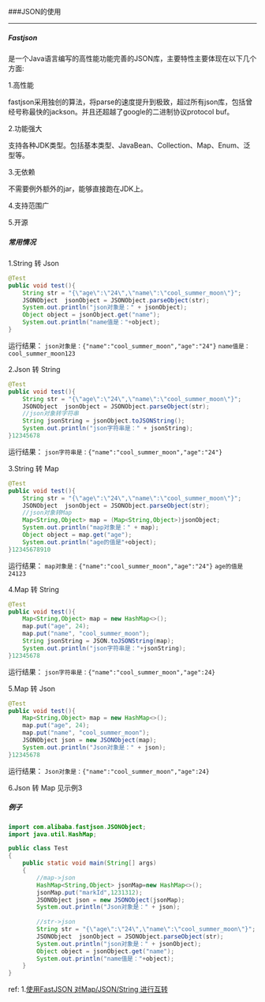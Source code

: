 ###JSON的使用

***

##### Fastjson

是一个Java语言编写的高性能功能完善的JSON库，主要特性主要体现在以下几个方面:

1.高性能

fastjson采用独创的算法，将parse的速度提升到极致，超过所有json库，包括曾经号称最快的jackson。并且还超越了google的二进制协议protocol buf。

2.功能强大

支持各种JDK类型。包括基本类型、JavaBean、Collection、Map、Enum、泛型等。

3.无依赖

不需要例外额外的jar，能够直接跑在JDK上。

4.支持范围广

5.开源



##### 常用情况

1.String 转 Json
```java
@Test
public void test(){
    String str = "{\"age\":\"24\",\"name\":\"cool_summer_moon\"}";  
    JSONObject  jsonObject = JSONObject.parseObject(str);
    System.out.println("json对象是：" + jsonObject);
    Object object = jsonObject.get("name");
    System.out.println("name值是："+object);
}
```

运行结果：
`json对象是：{"name":"cool_summer_moon","age":"24"}`
 `name值是：cool_summer_moon123`


2.Json 转 String
```java
@Test
public void test(){
    String str = "{\"age\":\"24\",\"name\":\"cool_summer_moon\"}";
    JSONObject  jsonObject = JSONObject.parseObject(str);
    //json对象转字符串
    String jsonString = jsonObject.toJSONString();
    System.out.println("json字符串是：" + jsonString);
}12345678
```

运行结果：
`json字符串是：{"name":"cool_summer_moon","age":"24"}`


3.String 转 Map
```java
@Test
public void test(){
    String str = "{\"age\":\"24\",\"name\":\"cool_summer_moon\"}";
    JSONObject  jsonObject = JSONObject.parseObject(str);
    //json对象转Map
    Map<String,Object> map = (Map<String,Object>)jsonObject;
    System.out.println("map对象是：" + map);
    Object object = map.get("age");
    System.out.println("age的值是"+object);
}12345678910
```

运行结果：
`map对象是：{"name":"cool_summer_moon","age":"24"}`
`age的值是24123`


4.Map 转 String
```java
@Test
public void test(){
    Map<String,Object> map = new HashMap<>();
    map.put("age", 24);
    map.put("name", "cool_summer_moon");
    String jsonString = JSON.toJSONString(map);
    System.out.println("json字符串是："+jsonString);
}12345678
```

运行结果：
`json字符串是：{"name":"cool_summer_moon","age":24}`


5.Map 转 Json
```java
@Test
public void test(){
    Map<String,Object> map = new HashMap<>();
    map.put("age", 24);
    map.put("name", "cool_summer_moon");
    JSONObject json = new JSONObject(map);
    System.out.println("Json对象是：" + json);
}12345678
```

运行结果：
`Json对象是：{"name":"cool_summer_moon","age":24}`


6.Json 转 Map
见示例3



##### 例子

```java
import com.alibaba.fastjson.JSONObject;
import java.util.HashMap;

public class Test
{
    public static void main(String[] args)
    {
        //map->json
        HashMap<String,Object> jsonMap=new HashMap<>();
        jsonMap.put("markId",1231312);
        JSONObject json = new JSONObject(jsonMap);
        System.out.println("Json对象是：" + json);
        
        //str->json
        String str = "{\"age\":\"24\",\"name\":\"cool_summer_moon\"}";
        JSONObject  jsonObject = JSONObject.parseObject(str);
        System.out.println("json对象是：" + jsonObject);
        Object object = jsonObject.get("name");
        System.out.println("name值是："+object);
    }
}
```


ref:
1.[使用FastJSON 对Map/JSON/String 进行互转](https://blog.csdn.net/cool_summer_moon/article/details/78722623)